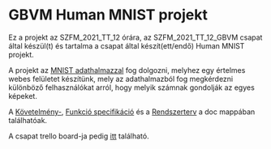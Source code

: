 # GBVM Human MNIST projekt

Ez a projekt az SZFM_2021_TT_12 órára, az SZFM_2021_TT_12_GBVM csapat által készül(t) és tartalma a csapat által készít(ett/endő) Human MNIST projekt.

A projekt az [MNIST adathalmazzal](https://en.wikipedia.org/wiki/MNIST_database) fog dolgozni, melyhez egy értelmes webes felületet készítünk, mely az adathalmazból fog megkérdezni különböző felhasználókat arról, hogy melyik számnak gondolják az egyes képeket.


A [Követelmény-](/doc/kovspec.md), [Funkció specifikáció](/doc/funkspec.md) és a [Rendszerterv](/doc/rendszerterv.md) a doc mappában találhatóak.

A csapat trello board-ja pedig [itt](https://trello.com/b/sBJwHSl4/human-mnist) található.